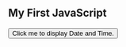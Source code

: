 <html>
<body>

<h2>My First JavaScript</h2>

<button type="button" onclick="myFunction()">
Click me to display Date and Time.</button>

<p id="demo"></p>

</body>
</html> 

